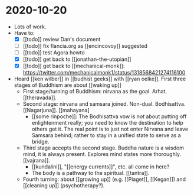 # 2020-10-20

 - Lots of work.
 - Have to:
   - [x] [[todo]] review Dan's document
   - [ ] [[todo]] fix flancia.org as [[encincovoy]] suggested
   - [ ] [[todo]] test Agora howto
   - [x] [[todo]] get back to [[jonathan-the-utopian]]
   - [x] [[todo]] get back to [[mechanical-monk]]: https://twitter.com/mechanicalmonk1/status/1318568421274116100
 - Heard [[ken wilber]] in [[budhist geeks]] with [[ryan oelke]]. First three stages of Buddhism are about [[waking up]]
    - First stage/turning of Buddhism: nirvana as the goal. Arhat. [[theravada]].
    - Second stage: nirvana and samsara joined. Non-dual. Bodhisattva. [[Nagarjuna]]. [[mahayana]
        - [[some rinpoche]]: The Bodhisattva vow is *not* about putting off enlightenment really; you need to know the destination to help others get it. The real point is to just not enter Nirvana and leave Samsara behind; rather to stay in a unified state to serve as a bridge.
    - Third stage accepts the second stage. Buddha nature is a wisdom mind, it is always present. Explores mind states more thoroughly. [[vajrana]].
        - [[kundalini]], "[[energy currents]]", etc. all come in here?
        - The body is a pathway to the spiritual. [[tantra]].
    - Fourth turning: about [[growing up]] (e.g. [[Piaget]], [[Kegan]]) and [[cleaning up]] (psychotherapy?).

